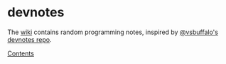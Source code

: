 # devnotes

The [wiki](https://github.com/stephenturner/devnotes/wiki/_pages) contains random programming notes, inspired by [@vsbuffalo's devnotes repo](https://github.com/vsbuffalo/devnotes).

[Contents](https://github.com/stephenturner/devnotes/wiki/_pages)
